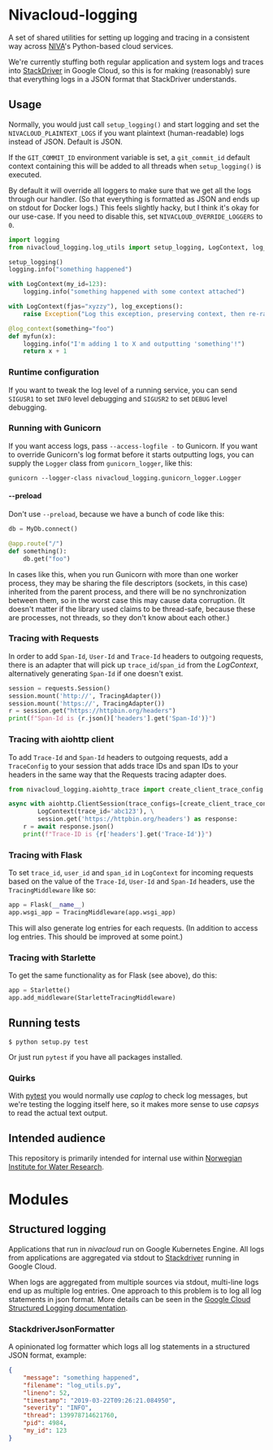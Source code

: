 # Nivacloud-logging

A set of shared utilities for setting up logging and tracing in a
consistent way across [NIVA](https://www.niva.no/)'s Python-based
cloud services.

We're currently stuffing both regular application and system logs and
traces into [StackDriver](https://cloud.google.com/stackdriver/) in
Google Cloud, so this is for making (reasonably) sure that everything
logs in a JSON format that StackDriver understands.

## Usage

Normally, you would just call `setup_logging()` and start logging and
set the `NIVACLOUD_PLAINTEXT_LOGS` if you want plaintext (human-readable)
logs instead of JSON. Default is JSON.

If the `GIT_COMMIT_ID` environment variable is set, a `git_commit_id`
default context containing this will be added to all threads when
`setup_logging()` is executed.

By default it will override all loggers to make sure that we get all the
logs through our handler. (So that everything is formatted as JSON and
ends up on stdout for Docker logs.) This feels slightly hacky, but I
think it's okay for our use-case. If you need to disable this, set
`NIVACLOUD_OVERRIDE_LOGGERS` to `0`.

```python
import logging
from nivacloud_logging.log_utils import setup_logging, LogContext, log_context, log_exceptions

setup_logging()
logging.info("something happened")

with LogContext(my_id=123):
    logging.info("something happened with some context attached")

with LogContext(fjas="xyzzy"), log_exceptions():
    raise Exception("Log this exception, preserving context, then re-raise")

@log_context(something="foo")
def myfun(x):
    logging.info("I'm adding 1 to X and outputting 'something'!")
    return x + 1
```

### Runtime configuration

If you want to tweak the log level of a running service, you can
send `SIGUSR1` to set `INFO` level debugging and `SIGUSR2` to set
`DEBUG` level debugging.

### Running with Gunicorn

If you want access logs, pass `--access-logfile -` to Gunicorn. If
you want to override Gunicorn's log format before it starts
outputting logs, you can supply the `Logger` class from
`gunicorn_logger`, like this:

```
gunicorn --logger-class nivacloud_logging.gunicorn_logger.Logger
```

#### --preload

Don't use `--preload`, because we have a bunch of code like this:

```python
db = MyDb.connect()

@app.route("/")
def something():
    db.get("foo")
```

In cases like this, when you run Gunicorn with more than one worker
process, they may be sharing the file descriptors (sockets, in this
case) inherited from the parent process, and there will be no
synchronization between them, so in the worst case this may cause data
corruption. (It doesn't matter if the library used claims to be
thread-safe, because these are processes, not threads, so they don't
know about each other.)

### Tracing with Requests

In order to add `Span-Id`, `User-Id` and `Trace-Id` headers to outgoing requests,
there is an adapter that will pick up `trace_id`/`span_id` from the
*LogContext*, alternatively generating `Span-Id` if one doesn't exist.

```python
session = requests.Session()
session.mount('http://', TracingAdapter())
session.mount('https://', TracingAdapter())
r = session.get("https://httpbin.org/headers")
print(f"Span-Id is {r.json()['headers'].get('Span-Id')}")
```

### Tracing with aiohttp client

To add `Trace-Id` and `Span-Id` headers to outgoing requests, add a
`TraceConfig` to your session that adds trace IDs and span IDs to your
headers in the same way that the Requests tracing adapter does.

```python
from nivacloud_logging.aiohttp_trace import create_client_trace_config

async with aiohttp.ClientSession(trace_configs=[create_client_trace_config()]) as session, \
        LogContext(trace_id='abc123'), \
        session.get('https://httpbin.org/headers') as response:
    r = await response.json()
    print(f"Trace-ID is {r['headers'].get('Trace-Id')}")
```

### Tracing with Flask

To set `trace_id`, `user_id` and `span_id` in `LogContext` for incoming requests
based on the value of the `Trace-Id`, `User-Id` and `Span-Id` headers, use the
`TracingMiddleware` like so:

```python
app = Flask(__name__)
app.wsgi_app = TracingMiddleware(app.wsgi_app)
```

This will also generate log entries for each requests. (In addition to
access log entries. This should be improved at some point.)

### Tracing with Starlette

To get the same functionality as for Flask (see above), do this:

```python
app = Starlette()
app.add_middleware(StarletteTracingMiddleware)
```

## Running tests

```
$ python setup.py test
```

Or just run `pytest` if you have all packages installed.

### Quirks

With [pytest](https://docs.pytest.org/en/latest/) you would normally
use *caplog* to check log messages, but we're testing the logging
itself here, so it makes more sense to use *capsys* to read the
actual text output.

## Intended audience

This repository is primarily intended for internal use within
[Norwegian Institute for Water Research](https://www.niva.no/).

# Modules

## Structured logging

Applications that run in *nivacloud* run on Google Kubernetes
Engine. All logs from applications are aggregated via stdout to
[Stackdriver](https://cloud.google.com/stackdriver/) running in Google
Cloud.

When logs are aggregated from multiple sources via stdout, multi-line
logs end up as multiple log entries. One approach to this problem is to
log all log statements in json format. More details can be seen in the
[Google Cloud Structured Logging
documentation](https://cloud.google.com/logging/docs/structured-logging).

### StackdriverJsonFormatter

A opinionated log formatter which logs all log statements in a
structured JSON format, example:

```json
{
    "message": "something happened",
    "filename": "log_utils.py",
    "lineno": 52,
    "timestamp": "2019-03-22T09:26:21.084950",
    "severity": "INFO",
    "thread": 139978714621760,
    "pid": 4984,
    "my_id": 123
}
```
